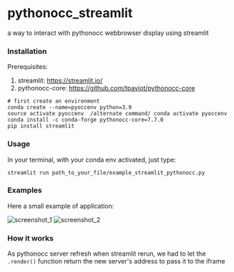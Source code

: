 # pythonocc_streamlit
a way to interact with pythonocc webbrowser display using streamlit

### Installation

Prerequisites:

1. streamlit: https://streamlit.io/
2. pythonocc-core: https://github.com/tpaviot/pythonocc-core

```
# first create an environment
conda create --name=pyoccenv python=3.9
source activate pyoccenv  /alternate command/ conda activate pyoccenv
conda install -c conda-forge pythonocc-core=7.7.0
pip install streamlit
```

### Usage

In your terminal, with your conda env activated, just type:
```
streamlit run path_to_your_file/example_streamlit_pythonocc.py
```

### Examples

Here a small example of application: 

![screenshot_1](https://user-images.githubusercontent.com/81742654/219937113-603adc29-e2c0-4d50-9860-ced6637f2fef.png)
![screenshot_2](https://user-images.githubusercontent.com/81742654/219937130-0b8125c9-9257-4a9f-98fb-2417cea7385e.png)


### How it works

As pythonocc server refresh when streamlit rerun, we had to let the ```.render()``` function return the new server's address to pass it to the iframe
